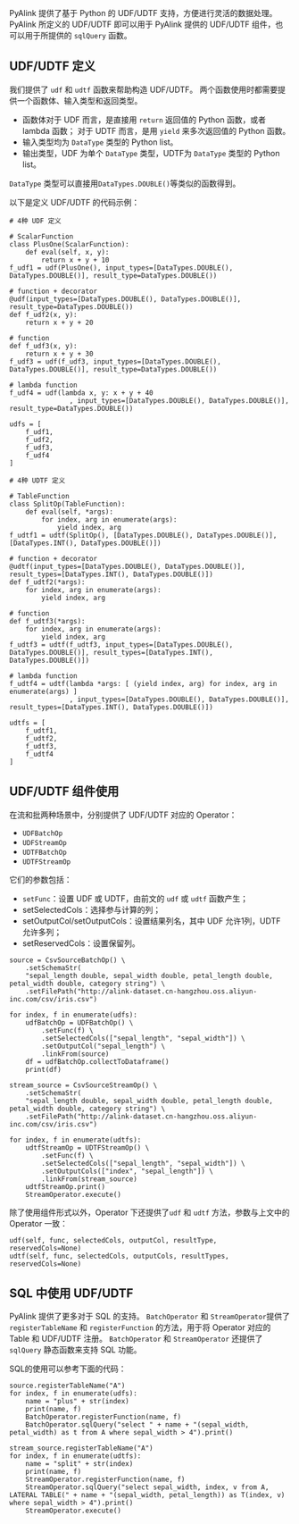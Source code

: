 
PyAlink 提供了基于 Python 的 UDF/UDTF 支持，方便进行灵活的数据处理。
PyAlink 所定义的 UDF/UDTF 即可以用于 PyAlink 提供的 UDF/UDTF 组件，也可以用于所提供的 `sqlQuery` 函数。

## UDF/UDTF 定义

我们提供了 `udf` 和 `udtf` 函数来帮助构造 UDF/UDTF。
两个函数使用时都需要提供一个函数体、输入类型和返回类型。
- 函数体对于 UDF 而言，是直接用 `return` 返回值的 Python 函数，或者 lambda 函数；
  对于 UDTF 而言，是用 `yield` 来多次返回值的 Python 函数。
- 输入类型均为 `DataType` 类型的 Python list。
- 输出类型，UDF 为单个 `DataType` 类型，UDTF为 `DataType` 类型的 Python list。

`DataType` 类型可以直接用`DataTypes.DOUBLE()`等类似的函数得到。

以下是定义 UDF/UDTF 的代码示例：

```
# 4种 UDF 定义

# ScalarFunction
class PlusOne(ScalarFunction):
    def eval(self, x, y):
        return x + y + 10
f_udf1 = udf(PlusOne(), input_types=[DataTypes.DOUBLE(), DataTypes.DOUBLE()], result_type=DataTypes.DOUBLE())

# function + decorator
@udf(input_types=[DataTypes.DOUBLE(), DataTypes.DOUBLE()], result_type=DataTypes.DOUBLE())
def f_udf2(x, y):
    return x + y + 20

# function
def f_udf3(x, y):
    return x + y + 30
f_udf3 = udf(f_udf3, input_types=[DataTypes.DOUBLE(), DataTypes.DOUBLE()], result_type=DataTypes.DOUBLE())

# lambda function
f_udf4 = udf(lambda x, y: x + y + 40
               , input_types=[DataTypes.DOUBLE(), DataTypes.DOUBLE()], result_type=DataTypes.DOUBLE())

udfs = [
    f_udf1,
    f_udf2,
    f_udf3,
    f_udf4
]

# 4种 UDTF 定义

# TableFunction
class SplitOp(TableFunction):
    def eval(self, *args):
        for index, arg in enumerate(args):
            yield index, arg
f_udtf1 = udtf(SplitOp(), [DataTypes.DOUBLE(), DataTypes.DOUBLE()], [DataTypes.INT(), DataTypes.DOUBLE()])

# function + decorator
@udtf(input_types=[DataTypes.DOUBLE(), DataTypes.DOUBLE()], result_types=[DataTypes.INT(), DataTypes.DOUBLE()])
def f_udtf2(*args):
    for index, arg in enumerate(args):
        yield index, arg

# function
def f_udtf3(*args):
    for index, arg in enumerate(args):
        yield index, arg
f_udtf3 = udtf(f_udtf3, input_types=[DataTypes.DOUBLE(), DataTypes.DOUBLE()], result_types=[DataTypes.INT(), DataTypes.DOUBLE()])

# lambda function
f_udtf4 = udtf(lambda *args: [ (yield index, arg) for index, arg in enumerate(args) ]
               , input_types=[DataTypes.DOUBLE(), DataTypes.DOUBLE()], result_types=[DataTypes.INT(), DataTypes.DOUBLE()])

udtfs = [
    f_udtf1,
    f_udtf2,
    f_udtf3,
    f_udtf4
]
```

## UDF/UDTF 组件使用

在流和批两种场景中，分别提供了 UDF/UDTF 对应的 Operator：
- ```UDFBatchOp```
- ```UDFStreamOp```
- ```UDTFBatchOp```
- ```UDTFStreamOp```

它们的参数包括：
- ```setFunc```：设置 UDF 或 UDTF，由前文的 `udf` 或 `udtf` 函数产生；
- setSelectedCols：选择参与计算的列；
- setOutputCol/setOutputCols：设置结果列名，其中 UDF 允许1列，UDTF 允许多列；
- setReservedCols：设置保留列。

```
source = CsvSourceBatchOp() \
    .setSchemaStr(
    "sepal_length double, sepal_width double, petal_length double, petal_width double, category string") \
    .setFilePath("http://alink-dataset.cn-hangzhou.oss.aliyun-inc.com/csv/iris.csv")

for index, f in enumerate(udfs):
    udfBatchOp = UDFBatchOp() \
        .setFunc(f) \
        .setSelectedCols(["sepal_length", "sepal_width"]) \
        .setOutputCol("sepal_length") \
        .linkFrom(source)
    df = udfBatchOp.collectToDataframe()
    print(df)

stream_source = CsvSourceStreamOp() \
    .setSchemaStr(
    "sepal_length double, sepal_width double, petal_length double, petal_width double, category string") \
    .setFilePath("http://alink-dataset.cn-hangzhou.oss.aliyun-inc.com/csv/iris.csv")

for index, f in enumerate(udtfs):
    udtfStreamOp = UDTFStreamOp() \
        .setFunc(f) \
        .setSelectedCols(["sepal_length", "sepal_width"]) \
        .setOutputCols(["index", "sepal_length"]) \
        .linkFrom(stream_source)
    udtfStreamOp.print()
    StreamOperator.execute()
```

除了使用组件形式以外，Operator 下还提供了```udf``` 和 ```udtf``` 方法，参数与上文中的 Operator 一致：
```
udf(self, func, selectedCols, outputCol, resultType, reservedCols=None)
udtf(self, func, selectedCols, outputCols, resultTypes, reservedCols=None)
```



## SQL 中使用 UDF/UDTF

PyAlink 提供了更多对于 SQL 的支持。
`BatchOperator` 和 `StreamOperator`提供了 `registerTableName` 和 `registerFunction` 的方法，用于将 Operator 对应的 Table 和 UDF/UDTF 注册。
`BatchOperator` 和 `StreamOperator` 还提供了 `sqlQuery` 静态函数来支持 SQL 功能。

SQL的使用可以参考下面的代码：

```
source.registerTableName("A")
for index, f in enumerate(udfs):
    name = "plus" + str(index)
    print(name, f)
    BatchOperator.registerFunction(name, f)
    BatchOperator.sqlQuery("select " + name + "(sepal_width, petal_width) as t from A where sepal_width > 4").print()

stream_source.registerTableName("A")
for index, f in enumerate(udtfs):
    name = "split" + str(index)
    print(name, f)
    StreamOperator.registerFunction(name, f)
    StreamOperator.sqlQuery("select sepal_width, index, v from A, LATERAL TABLE(" + name + "(sepal_width, petal_length)) as T(index, v) where sepal_width > 4").print()
    StreamOperator.execute()
```
